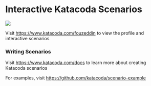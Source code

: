 # Interactive Katacoda Scenarios

[![](http://shields.katacoda.com/katacoda/fouzeddin/count.svg)](https://www.katacoda.com/fouzeddin "Get your profile on Katacoda.com")

Visit https://www.katacoda.com/fouzeddin to view the profile and interactive scenarios

### Writing Scenarios
Visit https://www.katacoda.com/docs to learn more about creating Katacoda scenarios

For examples, visit https://github.com/katacoda/scenario-example
